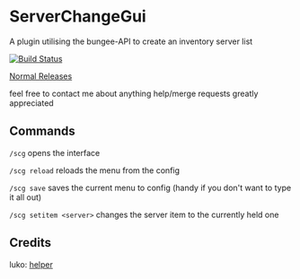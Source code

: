 # ServerChangeGui
A plugin utilising the bungee-API to create an inventory server list

[![Build Status](https://travis-ci.org/bigibas123/ServerChangeGui.svg?branch=master)](https://travis-ci.org/bigibas123/ServerChangeGui)

 [Normal Releases](https://github.com/bigibas123/ServerChangeGui/releases "Normal Releases")



feel free to contact me about anything
help/merge requests greatly appreciated


## Commands

  `/scg` opens the interface
  
  `/scg reload` reloads the menu from the config
  
  `/scg save` saves the current menu to config (handy if you don't want to type it all out)
  
  `/scg setitem <server>` changes the server item to the currently held one



## Credits

luko: [helper](https://github.com/lucko/helper)
